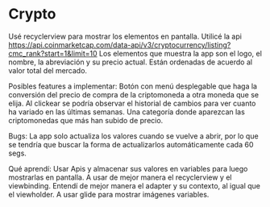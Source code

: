 # Crypto
Usé recyclerview para mostrar los elementos en pantalla.
Utilicé la api https://api.coinmarketcap.com/data-api/v3/cryptocurrency/listing?cmc_rank?start=1&limit=10
Los elementos que muestra la app son el logo, el nombre, la abreviación y su precio actual. Están ordenadas de acuerdo al valor total del mercado.

Posibles features a implementar:
  Botón con menú desplegable que haga la conversión del precio de compra de la criptomoneda a otra moneda que se elija.
  Al clickear se podría observar el historial de cambios para ver cuanto ha variado en las últimas semanas.
  Una categoría donde aparezcan las criptomonedas que más han subido de precio.
  

Bugs:
  La app solo actualiza los valores cuando se vuelve a abrir, por lo que se tendría que buscar la forma de actualizarlos automáticamente cada 60 segs.
  
  
Qué aprendí:
  Usar Apis y almacenar sus valores en variables para luego mostrarlas en pantalla.
  A usar de mejor manera el recyclerview y el viewbinding.
  Entendí de mejor manera el adapter y su contexto, al igual que el viewholder.
  A usar glide para mostrar imágenes variables.
